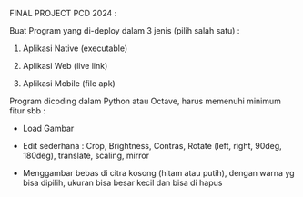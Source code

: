 FINAL PROJECT PCD 2024 : 

Buat Program yang di-deploy dalam 3 jenis (pilih salah satu) :
1. Aplikasi Native (executable)

2. Aplikasi Web (live link)

3. Aplikasi Mobile (file apk)

Program dicoding dalam Python atau Octave, harus memenuhi minimum fitur sbb :

- Load Gambar

- Edit sederhana : Crop, Brightness, Contras, Rotate (left, right, 90deg, 180deg), translate, scaling, mirror

- Menggambar bebas di citra kosong (hitam atau putih), dengan warna yg bisa dipilih, ukuran bisa besar kecil dan bisa di hapus
